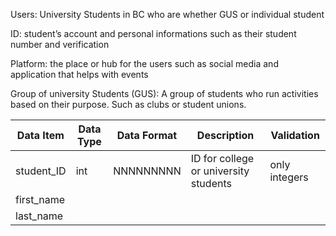 Users: University Students in BC who are whether GUS or individual student 

ID: student’s account and personal informations such as their student number and verification 

Platform: the place or hub for the users such as social media and application that helps with events 

Group of university Students (GUS): A group of students who run activities based on their purpose. Such as clubs or student unions. 

|Data Item | Data Type | Data Format | Description | Validation |
|----------|-----------|-------------|-------------|------------|
|student_ID|     int   |  NNNNNNNNN  | ID for college or university students | only integers|
|first_name|
|last_name |
